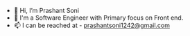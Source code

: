 - 👋 Hi, I’m Prashant Soni
- 👀 I'm a Software Engineer with Primary focus on Front end.
- 📫 I can be reached at - prashantsoni1242@gmail.com

<!---
PS1242/PS1242 is a ✨ special ✨ repository because its `README.md` (this file) appears on your GitHub profile.
You can click the Preview link to take a look at your changes.
--->
